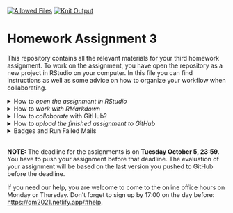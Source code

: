[![Allowed Files](https://github.com/uni-mannheim-qm-2021/team09-hw03/workflows/Allowed%20Files/badge.svg)](https://github.com/uni-mannheim-qm-2021/team09-hw03/actions?query=workflow:%22Allowed%20Files%22) [![Knit Output](https://github.com/uni-mannheim-qm-2021/team09-hw03/workflows/Knit%20Output/badge.svg)](https://github.com/uni-mannheim-qm-2021/team09-hw03/actions?query=workflow:%22Knit%20Output%22)



# Homework Assignment 3

This repository contains all the relevant materials for your third homework assignment. To work on the assignment, you have open the repository as a new project in RStudio on your computer. In this file you can find instructions as well as some advice on how to organize your workflow when collaborating. 

<details>
 <summary>How to <i>open the assignment in RStudio</i></summary>

<p>
*Get the URL of the repo for homework assignment*

Go to [https://github.com/uni-mannheim-qm-2021](https://github.com/uni-mannheim-qm-2021) and click on the repository for the third homework (this week, this is is a combination of `hw03` and your `team`). On GitHub if you click on the repository, you can see the other team members. Now, click on the green **Clone or download** button and select **Use HTTPS** (this might already be selected by default, and if it is, you’ll see the text Clone with HTTPS as in the image below). Click on the clipboard icon to copy the repo URL.

<p align="center">
  <img width="30%" src="images/github_clone.png">
</p>


*Import the repository in RStudio*

  1. Open RStudio.
  2. Click on `File` on the top bar and select `New Project...`.

<p align="center">
  <img width="100%" src="images/new_project.png">
</p>


  3. Select `Version Control`. 
  4. In the next window, select `Git`.
  5. In the final window, paste the repo URL you grabbed from GitHub in the `Repository URL` window. Click on `Browse` to select the folder on your computer where you want to store the project.
  6. Click on `Create Project`.
  
</p>
</details>  
  
<details>
 <summary>How to <i>work with RMarkdown</i></summary> 

<p>
The repository for your homework contains the file `hw03.Rmd`. This is a so called "R Markdown"-file. We will work with `.Rmd`-files both in the lab sessions and in homework assignments. Working with R Markdown is super handy because you can combine text and code and you can export your results as a nice write-up in `.html` or `.pdf` format. You can find useful information about R Markdown [here](https://rmarkdown.rstudio.com/lesson-1.html), but you won't need much more than the following:

In `.Rmd` files, you can type R-code in so called chunks. They look like this:

<p align="center">
  <img width="80%" src="images/chunk.png">
</p>

You can write R-code within these chunks and answers to the questions outside. For the first homework, we already set up all chunks you need. If you however want to add more chunks, you can do so by clicking in `Insert` > `R` or by using the shortkey <code>Ctrl + Alt + I</code> (on Windows) or <code>Cmd + Option + I</code> (on MacOS). To run code, you can simply click on the green play icon. If you only want to run parts of your code, you can highlight the respective code and press  <code>Ctrl + Enter</code> (on Windows) or `Cmd + Enter` (on MacOS).

Your answer to an exemplary assignment question could look like this:

<p align="center">
  <img width="80%" src="images/example_answer.png">
</p>

</p>
</details>


<details>
  <summary> How to <i>collaborate</i> with GitHub?</summary>
  <p>

GitHub is excellent to collaborate, especially on code. To work together you just need to make sure to integrate regular `Pulls` into your workflow. While most of the time, *if you follow advice below*, everything will go smoothly and git will update the files with the newest changes without complaining, once in a while there will be merge conflicts. 

### Merge conflicts

A **merge conflict** is a result of multiple people editing the same lines of the document simultaneously (or one person having edit the lines yesterday and another person not `pull`ing before editing the same lines). In such a case, `git` needs human help to decide which lines to keep and/or how to merge them. If this is happening to you, `git` will refuse to merge files smoothly and will ask you to intervene and do some extra steps. Dealing with merge conflicts is most often not too complicated, but it's better to prevent them from happening and/or to make them easier to resolve.

This how a merge conflict looks like in your files:

<img src="images/merge-conflict-identifiers.png" alt="drawing" width="350"/>

To **resolve the merge conflict**:

- open the file with merge conflict in Rstudio editor pane
- decide if you want to keep only your text or the text on GitHub or incorporate changes from both texts
- delete the conflict markers <<<<<<<, =======, >>>>>>> and make the changes you want in the final merge

For more info on merge conflicts, and if you need to consolidate a document please have a look [at this guide](https://happygitwithr.com/) in Particular [Section 28](https://happygitwithr.com/pull-tricky.html#git-pull-with-local-commits).

#### General Advice 

Here is some advice on how you can minimize the chance of merge conflicts to occur:

- *Commit as often as you can, also intermediate progress. Push less often, once you have finished some step.*
- *Pull changes every time you come back to the project*:  make it a habit for yourself, once you go back to working on any project that you already have cloned to your local machine, to go to Git pane and `pull`, in case there are any changes made in the shared project by your collaborators. Doing this will save you time (and nerves) dealing with merge conflicts.
- *Do not beautify the document outside of your changes*: this decreases the probability of editing the same line of code at the same time as your collaborator.
- *Keep your changes localized*: there is higher probability that you will encounter a merge conflict if you work on multiple parts of the document in a single commit.


#### Two Workflows

In general, there are different ways to organize  collaboration on Github. We think that the following two would be the most clear and helpful for you at this point when you are starting to work with Git:

##### Option 1: Work in the *master* branch and modify solutions of one another. 

This is a more simplistic approach. Like in the individual homework, you all work in the same *master* branch on the same `Rmd` document and update the files together with regular pushing and pulling. This would be like working on Google Docs on the very same document, but with the extra steps of `pull`, `commit` and `push`. This can be done in Rstudio easy as before. You can also [set up Slack notifications for  your teams' updates in the *master*](https://qm2021.slack.com/archives/C02D4CYHWBX/p1632808803018500), so that you know when to `pull` to prevent future conflicts. This will also show you the benefit of informative commit messages. 

##### Option 2: Create individual branches to work on your own first, then merge to *master* branch. 

When working individually, you were only using one branch - the one called *master* (sometimes it's also called *main*). All the changes that you committed ended up in *master* by default. 

Branching means that you take a detour from the *master* stream and work without changing the *master* branch. It allows one or many people to work in parallel without overwriting each others' work. This setup, with individual branches first, still requires you to push and pull your changes regularly, but instead of your answers all showing up by default in everyone's solution, you get to keep your own version of code separate and afterwards, you can merge and compile final document making more deliberate decisions about what to put into the final document and what not. This setup requires a couple more steps at the very start, but it also allows you to prevent unnecessary merge conflicts. 

If the branch workflow is what you want to try out, [this video](https://www.youtube.com/watch?v=97m0N4zIvOs) contains both an explanation of how to set up an individual branch, and how to deal with merge conflicts between branches should they occur. 

</p>
</details>


<details>
  <summary>How to <i>upload the finished assignment to GitHub</i></summary>
  <p>

Once you are done with the assignment, you need to save it on GitHub. This works exactly as with your individual assignments. Just make sure that one person in your team is responsible to upload the final version. You can actually do this at any time. For example, if you have a specific question for us, push your current version to GitHub so we can see where you're at. This is how you do it:

  1. Click on `Git` in the environment pane on the upper right.
  2. Click on `Commit`.
  3. Check all boxes that appear in the upper left pane.
  4. Write a Commit Message in the upper right window. This is should describe the work you did since your last commit so that at a later point in time, you can easily keep track of your process. A message could be "Finished exercises 1 to 3.".
  5. Click on *commit*.
  6. **Important**: Click on `Push` to push the new version to GitHub.
  7. Now you can go to the repository on GitHub and check whether it is updated to the most current version of your assignment.</p>
</details>

<details>
  <summary>Badges and Run Failed Mails</summary>
  <p>

Once you have pushed an assignment, you may get an email saying *"Run failed: Allowed Files"* or *"Run failed: Knit Output"*.In addition, the badges on top of this Readme file will be red and say "failing". These badges are there for you to receive early feedback from us and to make sure that your files are reproducible and you follow the good coding practice from the start. 

This is how they should look like:

<img src="images/github-badges.png" alt="drawing" width="750"/>

- If you got *"Run failed: Knit Output"* mail (or the respective badge on top of this Readme is red), this means your `hw03.Rmd` does not knit correctly. Please see here for more advice: <https://qm2021.netlify.app/misc/check-repo-mail/>.

- If you got *"Run failed: Allowed Files"* mail  (or the respective badge on top of this Readme is red), this means your repo now contains files that should not be there. You should not add any extra files beyond what we provide you with when submitting the file. Common reasons for this problem would be that you have renamed the `.Rmd` file or you have add another copy of an `.Rmd` with a modified name (e.g., `hw03_final.Rmd`). Make sure that by the time you submit the assignment, all your answers are in the `hw03.Rmd` file. 

*Make sure that by the deadline, both badges on top of this document are green (i.e., passing). This is a prerequisite for passing the homework.* 
</p>

</details>

<br>


**NOTE:** The deadline for the assignments is on **Tuesday October 5, 23:59**. You have to push your assignment before that deadline. The evaluation of your assignment will be based on the last version you pushed to GitHub before the deadline.

If you need our help, you are welcome to come to the online office hours on Monday or Thursday. Don't forget to sign up by 17:00 on the day before: <https://qm2021.netlify.app/#help>.
